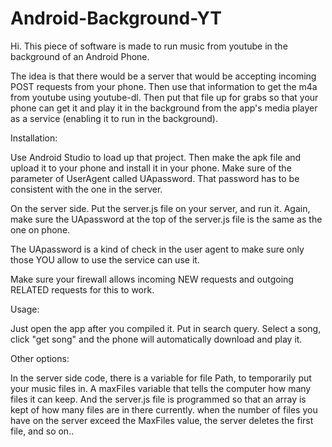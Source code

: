 # Android-Background-YT

Hi. This piece of software is made to run music from youtube in the background of an Android Phone.

The idea is that there would be a server that would be accepting incoming POST requests from your phone. Then use that information to get the m4a from youtube using youtube-dl. Then put that file up for grabs so that your phone can get it and play it in the background from the app's media player as a service (enabling it to run in the background).

Installation:

Use Android Studio to load up that project. Then make the apk file and upload it to your phone and install it in your phone. Make sure of the parameter of UserAgent called UApassword. That password has to be consistent with the one in the server.

On the server side. Put the server.js file on your server, and run it. Again, make sure the UApassword at the top of the server.js file is the same as the one on phone. 

The UApassword is a kind of check in the user agent to make sure only those YOU allow to use the service can use it.

Make sure your firewall allows incoming NEW requests and outgoing RELATED requests for this to work.

Usage:

Just open the app after you compiled it. Put in search query. Select a song, click "get song" and the phone will automatically download and play it.

Other options:

In the server side code, there is a variable for file Path, to temporarily put your music files in. 
A maxFiles variable that tells the computer how many files it can keep. And the server.js file is programmed so that an array is kept of how many files are in there currently. when the number of files you have on the server exceed the MaxFiles value, the server deletes the first file, and so on..

